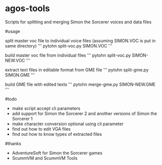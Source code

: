 # agos-tools
Scripts for splitting and merging Simon the Sorcerer voices and data files

#usage

split master voc file to individual voice files (assuming SIMON.VOC is put in same directory)
'''
pytohn split-voc.py SIMON.VOC
'''

build master voc file from individual files
'''
pytohn split-voc.py SIMON-NEW.VOC
'''

extract text files in editable format from GME file
'''
pytohn split-gme.py SIMON.GME
'''

build GME file with edited texts
'''
pytohn merge-gme.py SIMON-NEW.GME
'''

#todo
* make script accept cli parameters
* add support for Simon the Sorcerer 2 and another versions of Simon the Sorcerer 1
* make character conversion optional using cli parameter
* find out how to edit VGA files
* find out how to know types of extracted files

#thanks
* AdventureSoft for Simon the Sorcerer games
* ScummVM and ScummVM Tools
